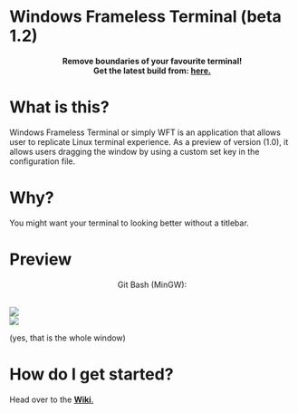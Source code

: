 # Windows Frameless Terminal (beta 1.2)
<p align="center">
  <b>Remove boundaries of your favourite terminal!</b> <br>
  <strong>Get the latest build from: <a href=https://github.com/pointerboy/Windows-Frameless-Terminal/releases/tag/beta1.2">here.</a></strong>
</p>
 
# What is this?
Windows Frameless Terminal or simply WFT is an application that allows user to replicate Linux terminal experience. As a preview of version (1.0), it allows users dragging the window by using a custom set key in the configuration file.

# Why?
You might want your terminal to looking better without a titlebar.

# Preview
<p align="center">Git Bash (MinGW):</p> <br>
<img src="https://i.postimg.cc/dQ8k8ZtM/whole-Window.png"><br>
<img src="https://i.postimg.cc/yxXDBtr6/example.gif"><br>

(yes, that is the whole window)

# How do I get started?
Head over to the <a href="https://github.com/pointerboy/Windows-Frameless-Terminal/wiki"><strong>Wiki</strong>.</a>
